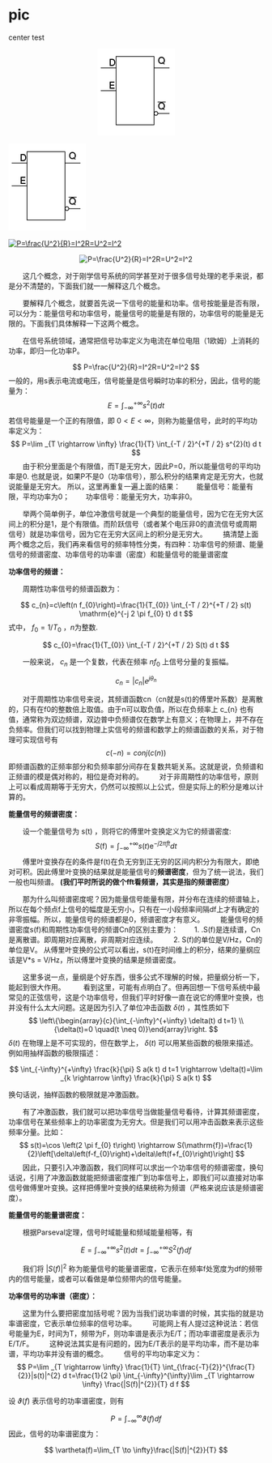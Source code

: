 # pic

center test


<p align="center">
  <img src="https://raw.githubusercontent.com/Bounce00/pic/master/fpga/fpga_skills/latch1.png">
</p>


<p align="center">

![image](https://raw.githubusercontent.com/Bounce00/pic/master/fpga/fpga_skills/latch1.png)
 
</p>



<a href="https://www.codecogs.com/eqnedit.php?latex=P=\frac{U^2}{R}=I^2R=U^2=I^2" target="_blank"><img src="https://latex.codecogs.com/gif.latex?P=\frac{U^2}{R}=I^2R=U^2=I^2" title="P=\frac{U^2}{R}=I^2R=U^2=I^2" /></a>

<p align="center">
<img src="https://latex.codecogs.com/gif.latex?P=\frac{U^2}{R}=I^2R=U^2=I^2" title="P=\frac{U^2}{R}=I^2R=U^2=I^2" />
 </p>
 
&emsp;&emsp;这几个概念，对于刚学信号系统的同学甚至对于很多信号处理的老手来说，都是分不清楚的，下面我们就一一解释这几个概念。

&emsp;&emsp;要解释几个概念，就要首先说一下信号的能量和功率。信号按能量是否有限，可以分为：能量信号和功率信号，能量信号的能量是有限的，功率信号的能量是无限的。下面我们具体解释一下这两个概念。

&emsp;&emsp;在信号系统领域，通常把信号功率定义为电流在单位电阻（1欧姆）上消耗的功率，即归一化功率P。

$$
P=\frac{U^2}{R}=I^2R=U^2=I^2
$$
一般的，用s表示电流或电压，信号能量是信号瞬时功率的积分，因此，信号的能量为：
$$
E=\int_{-\infty}^{+\infty} s^{2}(t) d t
$$
若信号能量是一个正的有限值，即 $0<E<\infty$，则称为能量信号，此时的平均功率定义为：
$$
P=\lim _{T \rightarrow \infty} \frac{1}{T} \int_{-T / 2}^{+T / 2} s^{2}(t) d t 
$$
&emsp;&emsp;由于积分里面是个有限值，而T是无穷大，因此P=0，所以能量信号的平均功率是0.
也就是说，如果P不是0（功率信号），那么积分的结果肯定是无穷大，也就说能量是无穷大。
所以，这里再重复一遍上面的结果：
&emsp;&emsp;能量信号：能量有限，平均功率为0；
&emsp;&emsp;功率信号：能量无穷大，功率非0。

&emsp;&emsp;举两个简单例子，单位冲激信号就是一个典型的能量信号，因为它在无穷大区间上的积分是1，是个有限值。而阶跃信号（或者某个电压非0的直流信号或周期信号）就是功率信号，因为它在无穷大区间上的积分是无穷大。
&emsp;&emsp;搞清楚上面两个概念之后，我们再来看信号的频率特性分类，有四种：功率信号的频谱、能量信号的频谱密度、功率信号的功率谱（密度）和能量信号的能量谱密度

**功率信号的频谱：**

&emsp;&emsp;周期性功率信号的频谱函数为：

$$
c_{n}=c\left(n f_{0}\right)=\frac{1}{T_{0}} \int_{-T / 2}^{+T / 2} s(t) \mathrm{e}^{-j 2 \pi f_{0} t} d t 
$$
式中， $f_{0}=1/T_{0}$ ，$n$为整数.

$$
c_{0}=\frac{1}{T_{0}} \int_{-T / 2}^{+T / 2} S(t) d t 
$$

&emsp;&emsp;一般来说， $c_{n}$ 是一个复数，代表在频率 $nf_{0}$ 上信号分量的复振幅。

$$
c_{n}=\left|c_{n}\right| e^{j \theta_{n}} 
$$

&emsp;&emsp;对于周期性功率信号来说，其频谱函数cn（cn就是s(t)的傅里叶系数）是离散的，只有在f0的整数倍上取值。由于n可以取负值，所以在负频率上 c_{n} 也有值，通常称为双边频谱，双边普中负频谱仅在数学上有意义；在物理上，并不存在负频率。但我们可以找到物理上实信号的频谱和数学上的频谱函数的关系，对于物理可实现信号有
$$
c(-n)=conj(c(n)) 
$$
即频谱函数的正频率部分和负频率部分间存在复数共轭关系。这就是说，负频谱和正频谱的模是偶对称的，相位是奇对称的。
&emsp;&emsp;对于非周期性的功率信号，原则上可以看成周期等于无穷大，仍然可以按照以上公式，但是实际上的积分是难以计算的。

**能量信号的频谱密度：**

&emsp;&emsp;设一个能量信号为 s(t) ，则将它的傅里叶变换定义为它的频谱密度:
$$
S(\mathrm{f})=\int_{-\infty}^{+\infty} s(t) \mathrm{e}^{-j 2\pi f t} d t 
$$
&emsp;&emsp;傅里叶变换存在的条件是f(t)在负无穷到正无穷的区间内积分为有限大，即绝对可积。因此傅里叶变换的结果就是能量信号的**频谱密度**，但为了统一说法，我们一般也叫频谱。
**(我们平时所说的做个fft看频谱，其实是指的频谱密度）**

&emsp;&emsp;那为什么叫频谱密度呢？因为能量信号能量有限，并分布在连续的频谱轴上，所以在每个频点f上信号的幅度是无穷小，只有在一小段频率间隔df上才有确定的非零振幅。所以，能量信号的频谱都是0，频谱密度才有意义。
&emsp;&emsp;能量信号的频谱密度s(f)和周期性功率信号的频谱Cn的区别主要为：
&emsp;&emsp;1. .S(f)是连续谱，Cn是离散谱。即周期对应离散，非周期对应连续。
&emsp;&emsp;2. S(f)的单位是V/Hz，Cn的单位是V。
从傅里叶变换的公式可以看出，s(t)在时间维上的积分，结果的量纲应该是V*s = V/Hz，所以傅里叶变换的结果是频谱密度。

&emsp;&emsp;这里多说一点，量纲是个好东西，很多公式不理解的时候，把量纲分析一下，能起到很大作用。
&emsp;&emsp; 看到这里，可能有点明白了。但再回想一下信号系统中最常见的正弦信号，这是个功率信号，但我们平时好像一直在说它的傅里叶变换，也并没有什么太大问题。这是因为引入了单位冲击函数 $\delta(t)$ ，其性质如下
$$
\left\{\begin{array}{c}{\int_{-\infty}^{+\infty} \delta(t) d t=1} \\ {\delta(t)=0 \quad(t \neq 0)}\end{array}\right. 
$$
$\delta(t)$ 在物理上是不可实现的，但在数学上， $\delta(t)$ 可以用某些函数的极限来描述。例如用抽样函数的极限描述：

$$
\int_{-\infty}^{+\infty} \frac{k}{\pi} S a(k t) d t=1 \rightarrow \delta(t)=\lim _{k \rightarrow \infty} \frac{k}{\pi} S a(k t) 
$$

换句话说，抽样函数的极限就是冲激函数。

&emsp;&emsp;有了冲激函数，我们就可以把功率信号当做能量信号看待，计算其频谱密度，功率信号在某些频率上的功率密度为无穷大。但是我们可以用冲击函数来表示这些频率分量。比如：
$$
s(t)=\cos \left(2 \pi f_{0} t\right) \rightarrow S(\mathrm{f})=\frac{1}{2}\left[\delta\left(f-f_{0}\right)+\delta\left(f+f_{0}\right)\right] 
$$
 &emsp;&emsp;因此，只要引入冲激函数，我们同样可以求出一个功率信号的频谱密度，换句话说，引用了冲激函数就能把频谱密度推广到功率信号上，即我们可以直接对功率信号做傅里叶变换。这样把傅里叶变换的结果统称为频谱（严格来说应该是频谱密度）。

**能量信号的能量谱密度：**

&emsp;&emsp;根据Parseval定理，信号时域能量和频域能量相等，有

$$
E=\int_{-\infty}^{+\infty} s^{2}(t) d t=\int_{-\infty}^{+\infty} S^{2}(f) d f $$

&emsp;&emsp;我们将 $|S(f)|^{2}$ 称为能量信号的能量谱密度，它表示在频率f处宽度为df的频带内的信号能量，或者可以看做是单位频带内的信号能量。

**功率信号的功率谱（密度）：**

&emsp;&emsp;这里为什么要把密度加括号呢？因为当我们说功率谱的时候，其实指的就是功率谱密度，它表示单位频率的信号功率。
&emsp;&emsp;可能网上有人提过这种说法：若信号能量为E，时间为T，频带为F，则功率谱是表示为E/T；而功率谱密度是表示为E/T/F。
&emsp;&emsp;这种说法其实是有问题的，因为E/T表示的是平均功率，而不是功率谱，平均功率并没有谱的概念。
&emsp;&emsp;信号的平均功率定义为：
$$
P=\lim _{T \rightarrow \infty} \frac{1}{T} \int_{\frac{-T}{2}}^{\frac{T}{2}}|s(t)|^{2} d t=\frac{1}{2 \pi} \int_{-\infty}^{\infty}\lim _{T \rightarrow \infty} \frac{|S(f)|^{2}}{T} d f $$

设 $\vartheta(f)$ 表示信号的功率谱密度，则有

$$
P=\int_{-\infty}^{\infty} \vartheta(f)  d f 
$$
因此，信号的功率谱密度为：

$$
\vartheta(f)=\lim_{T \to \infty}\frac{|S(f)|^{2}}{T} 
$$















